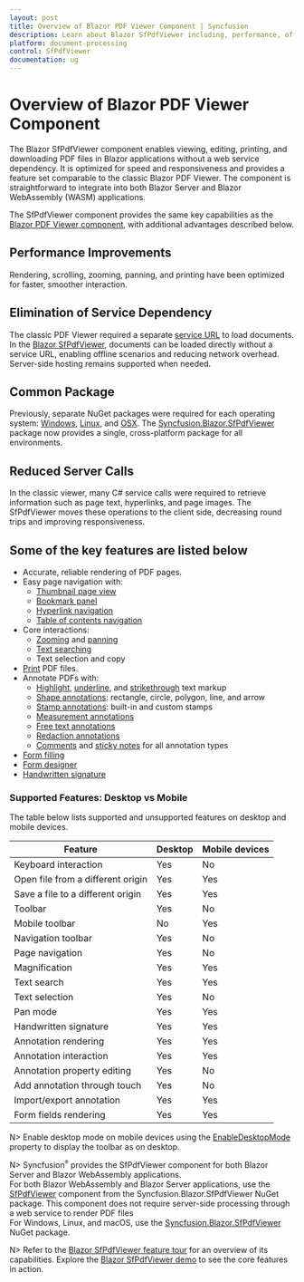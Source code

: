 ```yaml
---
layout: post
title: Overview of Blazor PDF Viewer Component | Syncfusion
description: Learn about Blazor SfPdfViewer including, performance, offline loading, annotations, form filling, printing, and support for Server & WebAssembly.
platform: document-processing
control: SfPdfViewer
documentation: ug
---
```


# Overview of Blazor PDF Viewer Component

The Blazor SfPdfViewer component enables viewing, editing, printing, and downloading PDF files in Blazor applications without a web service dependency. It is optimized for speed and responsiveness and provides a feature set comparable to the classic Blazor PDF Viewer. The component is straightforward to integrate into both Blazor Server and Blazor WebAssembly (WASM) applications.

The SfPdfViewer component provides the same key capabilities as the [Blazor PDF Viewer component](../blazor-classic/overview), with additional advantages described below.

## Performance Improvements

Rendering, scrolling, zooming, panning, and printing have been optimized for faster, smoother interaction.

## Elimination of Service Dependency

The classic PDF Viewer required a separate [service URL](../blazor/getting-started/web-assembly-application) to load documents. In the [Blazor SfPdfViewer](https://help.syncfusion.com/document-processing/pdf/pdf-viewer/blazor/getting-started/web-assembly-application), documents can be loaded directly without a service URL, enabling offline scenarios and reducing network overhead. Server-side hosting remains supported when needed.

## Common Package

Previously, separate NuGet packages were required for each operating system: [Windows](https://www.nuget.org/packages/Syncfusion.Blazor.PdfViewerServer.Windows), [Linux](https://www.nuget.org/packages/Syncfusion.Blazor.PdfViewerServer.Linux), and [OSX](https://www.nuget.org/packages/Syncfusion.Blazor.PdfViewerServer.OSX). The [Syncfusion.Blazor.SfPdfViewer](https://www.nuget.org/packages/Syncfusion.Blazor.SfPdfViewer) package now provides a single, cross-platform package for all environments.

## Reduced Server Calls

In the classic viewer, many C# service calls were required to retrieve information such as page text, hyperlinks, and page images. The SfPdfViewer moves these operations to the client side, decreasing round trips and improving responsiveness.

## Some of the key features are listed below

* Accurate, reliable rendering of PDF pages.
* Easy page navigation with:
    * [Thumbnail page view](https://help.syncfusion.com/document-processing/pdf/pdf-viewer/blazor/interactive-pdf-navigation/page-thumbnail-navigation)
    * [Bookmark panel](https://help.syncfusion.com/document-processing/pdf/pdf-viewer/blazor/interactive-pdf-navigation/bookmark-navigation)
    * [Hyperlink navigation](https://help.syncfusion.com/document-processing/pdf/pdf-viewer/blazor/interactive-pdf-navigation/hyperlink-navigation)
    * [Table of contents navigation](https://help.syncfusion.com/document-processing/pdf/pdf-viewer/blazor/interactive-pdf-navigation/table-of-content-navigation)
* Core interactions:
    * [Zooming](https://help.syncfusion.com/document-processing/pdf/pdf-viewer/blazor/magnification) and [panning](https://help.syncfusion.com/document-processing/pdf/pdf-viewer/blazor/interaction#panning-mode)
    * [Text searching](https://help.syncfusion.com/document-processing/pdf/pdf-viewer/blazor/text-search)
    * Text selection and copy
* [Print](https://help.syncfusion.com/document-processing/pdf/pdf-viewer/blazor/print) PDF files.
* Annotate PDFs with:
    * [Highlight](https://help.syncfusion.com/document-processing/pdf/pdf-viewer/blazor/annotation/text-markup-annotation#highlight-a-text), [underline](https://help.syncfusion.com/document-processing/pdf/pdf-viewer/blazor/annotation/text-markup-annotation#underline-a-text), and [strikethrough](https://help.syncfusion.com/document-processing/pdf/pdf-viewer/blazor/annotation/text-markup-annotation#strikethrough-a-text) text markup
    * [Shape annotations](https://help.syncfusion.com/document-processing/pdf/pdf-viewer/blazor/annotation/shape-annotation): rectangle, circle, polygon, line, and arrow
    * [Stamp annotations](https://help.syncfusion.com/document-processing/pdf/pdf-viewer/blazor/annotation/stamp-annotation): built-in and custom stamps
    * [Measurement annotations](https://help.syncfusion.com/document-processing/pdf/pdf-viewer/blazor/annotation/measurement-annotation)
    * [Free text annotations](https://help.syncfusion.com/document-processing/pdf/pdf-viewer/blazor/annotation/free-text-annotation)
    * [Redaction annotations](https://help.syncfusion.com/document-processing/pdf/pdf-viewer/blazor/annotation/redaction-annotation)
    * [Comments](https://help.syncfusion.com/document-processing/pdf/pdf-viewer/blazor/annotation/comments) and [sticky notes](https://help.syncfusion.com/document-processing/pdf/pdf-viewer/blazor/annotation/sticky-notes-annotation) for all annotation types
* [Form filling](https://help.syncfusion.com/document-processing/pdf/pdf-viewer/blazor/form-filling)
* [Form designer](https://help.syncfusion.com/document-processing/pdf/pdf-viewer/blazor/form-designer)
* [Handwritten signature](https://help.syncfusion.com/document-processing/pdf/pdf-viewer/blazor/hand-written-signature)

### Supported Features: Desktop vs Mobile

The table below lists supported and unsupported features on desktop and mobile devices.

| Feature | Desktop | Mobile devices |
|--|--|--|
| Keyboard interaction | Yes | No |
| Open file from a different origin | Yes | Yes |
| Save a file to a different origin | Yes | Yes |
| Toolbar | Yes | No |
| Mobile toolbar | No | Yes |
| Navigation toolbar | Yes | No |
| Page navigation | Yes | No |
| Magnification | Yes | Yes |
| Text search | Yes | Yes |
| Text selection | Yes | No |
| Pan mode | Yes | Yes |
| Handwritten signature | Yes | Yes |
| Annotation rendering | Yes | Yes |
| Annotation interaction | Yes | Yes |
| Annotation property editing | Yes | No |
| Add annotation through touch | Yes | No |
| Import/export annotation | Yes | Yes |
| Form fields rendering | Yes | Yes |

N> Enable desktop mode on mobile devices using the [EnableDesktopMode](https://help.syncfusion.com/cr/blazor/Syncfusion.Blazor.SfPdfViewer.PdfViewerBase.html#Syncfusion_Blazor_SfPdfViewer_PdfViewerBase_EnableDesktopMode) property to display the toolbar as on desktop.

N> Syncfusion<sup style="font-size:70%">&reg;</sup> provides the SfPdfViewer component for both Blazor Server and Blazor WebAssembly applications.
<br />For both Blazor WebAssembly and Blazor Server applications, use the [SfPdfViewer](https://help.syncfusion.com/cr/blazor/Syncfusion.Blazor.PdfViewer.SfPdfViewer.html) component from the Syncfusion.Blazor.SfPdfViewer NuGet package. This component does not require server-side processing through a web service to render PDF files <br />For Windows, Linux, and macOS, use the [Syncfusion.Blazor.SfPdfViewer](https://www.nuget.org/packages/Syncfusion.Blazor.SfPdfViewer) NuGet package.

N> Refer to the [Blazor SfPdfViewer feature tour](https://www.syncfusion.com/pdf-viewer-sdk/blazor-pdf-viewer) for an overview of its capabilities. Explore the [Blazor SfPdfViewer demo](https://document.syncfusion.com/demos/pdf-viewer/blazor-server/pdf-viewer/default-functionalities?theme=fluent) to see the core features in action.